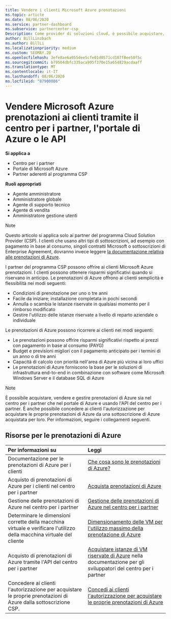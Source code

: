 ```yaml
---
title: Vendere i clienti Microsoft Azure prenotazioni
ms.topic: article
ms.date: 08/06/2020
ms.service: partner-dashboard
ms.subservice: partnercenter-csp
Description: Come provider di soluzioni cloud, è possibile acquistare, vendere o gestire prenotazioni di Azure per i clienti. Usare il centro per i partner, il portale di Azure o l'API del centro per i partner.
author: BillLinzbach
ms.author: BillLi
ms.localizationpriority: medium
ms.custom: SEOMAY.20
ms.openlocfilehash: 3efe8ae6a955dee5cfe01d0571cd107f8ee50f5c
ms.sourcegitcommit: b79504dbfc335aca995f370e15a654829acdaaff
ms.translationtype: MT
ms.contentlocale: it-IT
ms.lasthandoff: 08/06/2020
ms.locfileid: "87900086"
---
```

# <a name="sell-microsoft-azure-reservations-to-customers-using-partner-center-the-azure-portal-or-apis"></a>Vendere Microsoft Azure prenotazioni ai clienti tramite il centro per i partner, l'portale di Azure o le API

**Si applica a**

- Centro per i partner
- Portale di Microsoft Azure
- Partner aderenti al programma CSP

**Ruoli appropriati**

- Agente amministratore
- Amministratore globale
- Agente di supporto tecnico
- Agente di vendita
- Amministratore gestione utenti

> [!NOTE]
> Questo articolo si applica solo ai partner del programma Cloud Solution Provider (CSP). I clienti che usano altri tipi di sottoscrizioni, ad esempio con pagamento in base al consumo, singoli contratti Microsoft o sottoscrizioni di Enterprise Agreement, dovranno invece leggere [la documentazione relativa alle prenotazioni di Azure](https://docs.microsoft.com/azure/cost-management-billing/reservations).

I partner del programma CSP possono offrire ai clienti Microsoft Azure prenotazioni. I clienti possono ottenere risparmi significativi quando si riservano in anticipo. Le prenotazioni di Azure offrono ai clienti semplicità e flessibilità nei modi seguenti:

- Condizioni di prenotazione per uno o tre anni
- Facile da iniziare; installazione completata in pochi secondi
- Annulla o scambia le istanze riservate in qualsiasi momento per il rimborso modificato
- Gestire l'utilizzo delle istanze riservate a livello di reparto aziendale o individuale

Le prenotazioni di Azure possono ricorrere ai clienti nei modi seguenti:

- Le prenotazioni possono offrire risparmi significativi rispetto ai prezzi con pagamento in base al consumo (PAYG)
- Budget e previsioni migliori con il pagamento anticipato per i termini di un anno o di tre anni
- Capacità di calcolo con priorità nell'area di Azure più vicina ai loro uffici
- Le prenotazioni di Azure forniscono la base per le soluzioni di infrastruttura end-to-end in combinazione con software come Microsoft Windows Server e il database SQL di Azure

>[!NOTE]
> È possibile acquistare, vendere e gestire prenotazioni di Azure sia nel centro per i partner che nel portale di Azure e usando l'API del centro per i partner. È anche possibile concedere ai clienti l'autorizzazione per acquistare le proprie prenotazioni di Azure da una sottoscrizione di Azure acquistata per loro. Per informazioni, seguire i collegamenti seguenti.

## <a name="azure-reservations-resources"></a>Risorse per le prenotazioni di Azure

|**Per informazioni su**   |**Leggi**    |
|:-----------------------------|:-----------------|
| Documentazione per le prenotazioni di Azure per i clienti | [Che cosa sono le prenotazioni di Azure?](https://docs.microsoft.com/azure/billing/billing-save-compute-costs-reservations)
|Acquisto di prenotazioni di Azure per i clienti nel centro per i partner   |[Acquista prenotazioni di Azure](azure-reservations-buying.md)
|Gestione delle prenotazioni di Azure nel centro per i partner | [Gestione delle prenotazioni di Azure nel centro per i partner](azure-reservations-manage.md)
|Determinare le dimensioni corrette della macchina virtuale e verificare l'utilizzo della macchina virtuale del cliente   |[Dimensionamento delle VM per l'utilizzo massimo della prenotazione di Azure](azure-usage.md)   |
|Acquisto di prenotazioni di Azure tramite l'API del centro per i partner | [Acquistare istanze di VM riservate di Azure](https://docs.microsoft.com/partner-center/develop/purchase-azure-reservations) nella documentazione per gli sviluppatori del centro per i partner   |
|Concedere ai clienti l'autorizzazione per acquistare le proprie prenotazioni di Azure dalla sottoscrizione CSP. | [Concedi ai clienti l'autorizzazione per acquistare le proprie prenotazioni di Azure](give-customers-permission.md)   |
